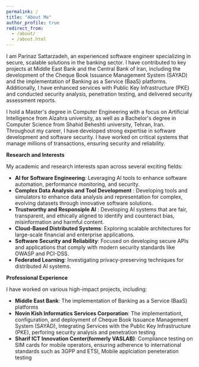 ```yaml
---
permalink: /
title: "About Me"
author_profile: true
redirect_from: 
  - /about/
  - /about.html
---
```



I am Parinaz Sattarzadeh, an experienced software engineer specializing in secure, scalable solutions in the banking sector. I have contributed to key projects at Middle East Bank and the Central Bank of Iran, including the development of the Cheque Book Issuance Management System (SAYAD) and the implementation of Banking as a Service (BaaS) platforms. Additionally, I have enhanced services with Public Key Infrastructure (PKE) and conducted security analysis, penetration testing, and delivered security assessment reports.

I hold a Master's degree in Computer Engineering with a focus on Artificial Intelligence from Alzahra university, as well as a Bachelor's degree in Computer Science from Shahid Beheshti university, Tehran, Iran. Throughout my career, I have developed strong expertise in software development and software security. I have worked on critical systems that manage millions of transactions, ensuring security and reliability.

**Research and Interests**

My academic and research interests span across several exciting fields:
- **AI for Software Engineering**:  Leveraging AI tools to enhance software automation, performance monitoring, and security.
- **Complex Data Analysis and Tool Development** : Developing tools and simulators to enhance data analysis and representation for complex, evolving datasets through innovative software solutions.
- **Trustworthy and Responsiple AI** : Developing AI systems that are fair, transparent, and ethically aligned to identify and counteract bias, misinformation and harmful content.
- **Cloud-Based Distributed Systems**: Exploring scalable architectures for large-scale financial and enterprise applications.
- **Software Security and Reliability**: Focused on developing secure APIs and applications that comply with modern security standards like OWASP and PCI-DSS.
- **Federated Learning**: Investigating privacy-preserving techniques for distributed AI systems.

**Professional Experience**

I have worked on various high-impact projects, including:

- **Middle East Bank**: The implementation of Banking as a Service (BaaS) platforms 
- **Novin Kish Informatics Services Corporation**: The implementationt, configuration, and deployment  of Cheque Book Issuance Management System (SAYAD), Integrating Services  with the Public Key Infrastructure (PKE), 
perforing security analysis and penetration testing
- **Sharif ICT Innovation Center(formerly VASLAB)**:  Compliance testing on SIM cards for mobile operators, ensuring adherence to international standards such as 3GPP and ETSI, Mobile applciation peneteration testing



